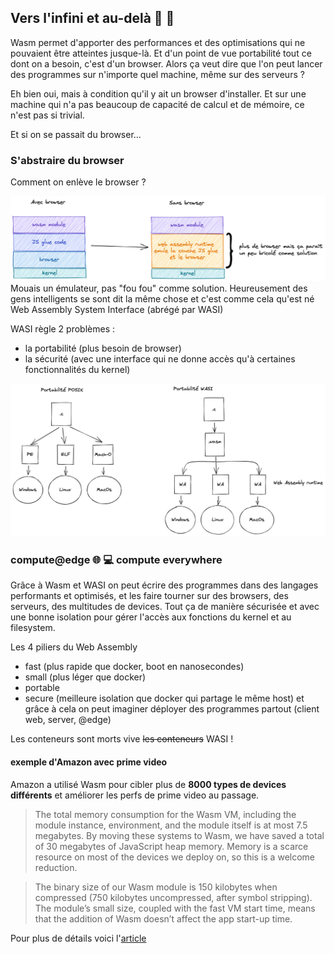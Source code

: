 ## Vers l'infini et au-delà 🚀 🌌

Wasm permet d'apporter des performances et des optimisations qui ne pouvaient être atteintes jusque-là. Et d'un point
de vue portabilité tout ce dont on a besoin, c'est d'un browser. Alors ça veut dire que l'on peut lancer des programmes
sur n'importe quel machine, même sur des serveurs ?

Eh bien oui, mais à condition qu'il y ait un browser d'installer. Et sur une machine qui n'a pas beaucoup de capacité de
calcul et de mémoire, ce n'est pas si trivial.

Et si on se passait du browser...

### S'abstraire du browser

Comment on enlève le browser ?

![Wasm kernel intéraction browser](./images/figure-1-4a.png)
Mouais un émulateur, pas "fou fou" comme solution. Heureusement des gens intelligents se sont dit la même chose et c'est
comme cela qu'est né Web Assembly System Interface (abrégé par WASI)

WASI règle 2 problèmes :

* la portabilité (plus besoin de browser)
* la sécurité (avec une interface qui ne donne accès qu'à certaines fonctionnalités du kernel)

![portabilité web assembly](./images/figure-1-4b.png)

### compute@edge 🌐 💻 compute everywhere

Grâce à Wasm et WASI on peut écrire des programmes dans des langages performants et optimisés, et les faire tourner sur
des browsers, des serveurs, des multitudes de devices. Tout ça de manière sécurisée et avec une bonne isolation pour
gérer l'accès aux fonctions du kernel et au filesystem.

Les 4 piliers du Web Assembly

* fast (plus rapide que docker, boot en nanosecondes)
* small (plus léger que docker)
* portable
* secure (meilleure isolation que docker qui partage le même host)
  et grâce à cela on peut imaginer déployer des programmes partout (client web, server, @edge)

Les conteneurs sont morts vive ~~les conteneurs~~ WASI !

#### exemple d'Amazon avec prime video

Amazon a utilisé Wasm pour cibler plus de **8000 types de devices différents** et améliorer les perfs de prime video au
passage.

> The total memory consumption for the Wasm VM, including the module instance, environment, and the module itself is at most 7.5 megabytes.
> By moving these systems to Wasm, we have saved a total of 30 megabytes of JavaScript heap memory. Memory is a scarce resource on most of
> the devices we deploy on, so this is a welcome reduction.

> The binary size of our Wasm module is 150 kilobytes when compressed (750 kilobytes uncompressed, after symbol stripping).
> The module’s small size, coupled with the fast VM start time, means that the addition of Wasm doesn’t affect the app start-up time.

Pour plus de détails voici
l'[article](https://www.amazon.science/blog/how-prime-video-updates-its-app-for-more-than-8-000-device-types)
